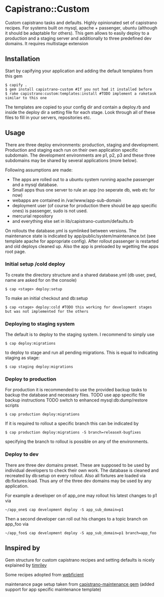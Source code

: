 # Capistrano::Custom

Custom capistrano tasks and defaults.
Highly opinionated set of capistrano recipes.
For systems built on mysql, apache + passenger, ubuntu (although it should be adaptable for others).
This gem allows to easily deploy to a production and a staging server and additionally
to three predefined dev domains. It requires multistage extension

## Installation

Start by capifying your application and adding the default templates from this gem

    $ capify .
    $ gem install capistrano-custom #If you not had it installed before
    $ rake capistrano:custom:templates:install #TODO implement a raketask similar to this one

The templates are copied to your config dir and contain a deploy.rb and inside the deploy dir a setting file for each stage.
Look through all of these files to fill in your servers, repositories etc.

## Usage

There are three deploy environments: production, staging and development. Production and staging each run on their own
application specific subdomain. The development environments are p1, p2, p3 and these three subdomains may be shared by several applications (more below).

Following assumptions are made:

* The apps are rolled out to a ubuntu system running apache passenger and a mysql database.
* Small apps thus one server to rule an app (no seperate db, web etc for now)
* webapps are contained in /var/www/app-sub-domain
* deployment user (of course for production there should be app specific ones) is passenger, sudo is not used.
* mercurial repository
* and everything else set in lib/capistrano-custom/defaults.rb

On rollouts the database.yml is symlinked between versions. The maintenance state is indicated
by app/public/system/maintenance.txt (see template apache for appropriate config).
After rollout passenger is restarted and old deploys cleaned up.
Also the app is preloaded by wgetting the apps root page.

### Initial setup /cold deploy

To create the directory structure and a shared database.yml (db user, pwd, name are asked for on the console)

    $ cap <stage> deploy:setup

To make an initial checkout and db:setup

    $ cap <stage> deploy:cold #TODO this working for development stages but was not implemented for the others


### Deploying to staging system

The default is to deploy to the staging system. I recommend to simply use

    $ cap deploy:migrations

to deploy to stage and run all pending migrations. This is equal to indicating staging as stage:

    $ cap staging deploy:migrations

### Deploy to production

For production it is recommended to use the provided backup tasks to backup the database and necessary files.
TODO use app specific file backup instructions
TODO switch to enhanced mysql:db:dump/restore scripts

    $ cap production deploy:migrations

If it is required to rollout a specific branch this can be indicated by

    $ cap production deploy:migrations -S branch=releaseX-bugfixes

specifying the branch to rollout is possible on any of the environments.


### Deploy to dev

There are three dev domains preset. These are supposed to be used by individual developers to check their own work.
The database is cleaned and recreated by db:setup on every rollout. Also all fixtures are loaded via db:fixtures:load.
Thus any of the three dev domains may be used by any application.

For example a developer on of app_one may rollout his latest changes to p1 via

    ~/app_one$ cap development deploy -S app_sub_domain=p1

Then a second developer can roll out his changes to a topic branch on app_foo via

    ~/app_foo$ cap development deploy -S app_sub_domain=p1 branch=app_foo



## Inspired by

Gem structure for custom capistrano recipes and setting defaults is nicely explained by
[timriley](http://openmonkey.com/blog/2010/01/19/making-your-capistrano-recipe-book/)

Some recipes adopted from [webficient](https://github.com/webficient/capistrano-recipes)

maintenance page setup taken from [capistrano-maintenance gem](https://github.com/tvdeyen/capistrano-maintenance)
(added support for app specific maintenance template)